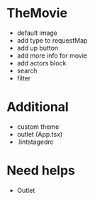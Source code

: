 # TheMovie

- default image
- add type to requestMap <any>
- add up button
- add more info for movie
- add actors block
- search
- filter

# Additional
- custom theme
- outlet (App.tsx)
- .lintstagedrc

# Need helps
- Outlet